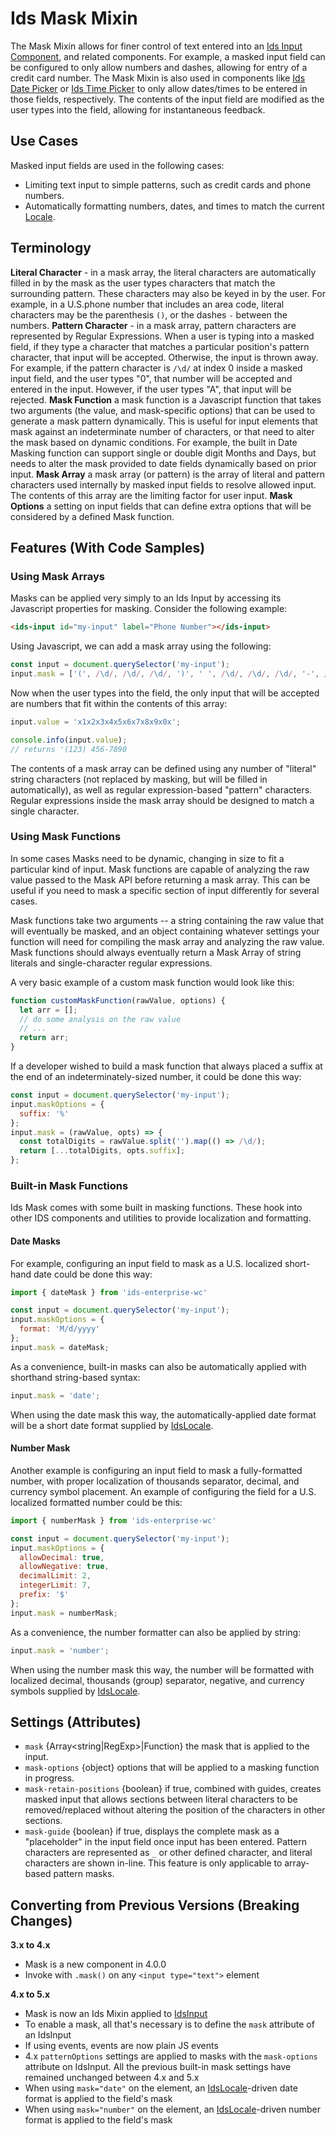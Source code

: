 # Ids Mask Mixin

The Mask Mixin allows for finer control of text entered into an [Ids Input Component](../ids-input/README.md), and related components.  For example, a masked input field can be configured to only allow numbers and dashes, allowing for entry of a credit card number.  The Mask Mixin is also used in components like [Ids Date Picker](../ids-date-picker/README.md) or [Ids Time Picker](../ids-time-picker/README.md) to only allow dates/times to be entered in those fields, respectively.  The contents of the input field are modified as the user types into the field, allowing for instantaneous feedback.

## Use Cases

Masked input fields are used in the following cases:

- Limiting text input to simple patterns, such as credit cards and phone numbers.
- Automatically formatting numbers, dates, and times to match the current [Locale](./locale).

## Terminology

**Literal Character** - in a mask array, the literal characters are automatically filled in by the mask as the user types characters that match the surrounding pattern.  These characters may also be keyed in by the user.  For example, in a U.S.phone number that includes an area code, literal characters may be the parenthesis `()`, or the dashes `-` between the numbers.
**Pattern Character** - in a mask array, pattern characters are represented by Regular Expressions.  When a user is typing into a masked field, if they type a character that matches a particular position's pattern character, that input will be accepted.  Otherwise, the input is thrown away.  For example, if the pattern character is `/\d/` at index 0 inside a masked input field, and the user types "0", that number will be accepted and entered in the input.  However, if the user types "A", that input will be rejected.
**Mask Function** a mask function is a Javascript function that takes two arguments (the value, and mask-specific options) that can be used to generate a mask pattern dynamically.  This is useful for input elements that mask against an indeterminate number of characters, or that need to alter the mask based on dynamic conditions. For example, the built in Date Masking function can support single or double digit Months and Days, but needs to alter the mask provided to date fields dynamically based on prior input.
**Mask Array** a mask array (or pattern) is the array of literal and pattern characters used internally by masked input fields to resolve allowed input.  The contents of this array are the limiting factor for user input.
**Mask Options** a setting on input fields that can define extra options that will be considered by a defined Mask function.

## Features (With Code Samples)

### Using Mask Arrays

Masks can be applied very simply to an Ids Input by accessing its Javascript properties for masking.  Consider the following example:

```html
<ids-input id="my-input" label="Phone Number"></ids-input>
```

Using Javascript, we can add a mask array using the following:

```js
const input = document.querySelector('my-input');
input.mask = ['(', /\d/, /\d/, /\d/, ')', ' ', /\d/, /\d/, /\d/, '-', /\d/, /\d/, /\d/, /\d/ ];
```

Now when the user types into the field, the only input that will be accepted are numbers that fit within the contents of this array:

```js
input.value = 'x1x2x3x4x5x6x7x8x9x0x';

console.info(input.value);
// returns '(123) 456-7890
```

The contents of a mask array can be defined using any number of "literal" string characters (not replaced by masking, but will be filled in automatically), as well as regular expression-based "pattern" characters.  Regular expressions inside the mask array should be designed to match a single character.

### Using Mask Functions

In some cases Masks need to be dynamic, changing in size to fit a particular kind of input.  Mask functions are capable of analyzing the raw value passed to the Mask API before returning a mask array.  This can be useful if you need to mask a specific section of input differently for several cases.

Mask functions take two arguments -- a string containing the raw value that will eventually be masked, and an object containing whatever settings your function will need for compiling the mask array and analyzing the raw value.  Mask functions should always eventually return a Mask Array of string literals and single-character regular expressions.

A very basic example of a custom mask function would look like this:

```js
function customMaskFunction(rawValue, options) {
  let arr = [];
  // do some analysis on the raw value
  // ...
  return arr;
}
```

If a developer wished to build a mask function that always placed a suffix at the end of an indeterminately-sized number, it could be done this way:

```js
const input = document.querySelector('my-input');
input.maskOptions = {
  suffix: '%'
};
input.mask = (rawValue, opts) => {
  const totalDigits = rawValue.split('').map(() => /\d/);
  return [...totalDigits, opts.suffix];
};
```

### Built-in Mask Functions

Ids Mask comes with some built in masking functions.  These hook into other IDS components and utilities to provide localization and formatting.

#### Date Masks

For example, configuring an input field to mask as a U.S. localized short-hand date could be done this way:

```js
import { dateMask } from 'ids-enterprise-wc'

const input = document.querySelector('my-input');
input.maskOptions = {
  format: 'M/d/yyyy'
};
input.mask = dateMask;
```

As a convenience, built-in masks can also be automatically applied with shorthand string-based syntax:

```js
input.mask = 'date';
```

When using the date mask this way, the automatically-applied date format will be a short date format supplied by [IdsLocale](../ids-locale/README.MD).

#### Number Mask

Another example is configuring an input field to mask a fully-formatted number, with proper localization of thousands separator, decimal, and currency symbol placement.  An example of configuring the field for a U.S. localized formatted number could be this:

```js
import { numberMask } from 'ids-enterprise-wc'

const input = document.querySelector('my-input');
input.maskOptions = {
  allowDecimal: true,
  allowNegative: true,
  decimalLimit: 2,
  integerLimit: 7,
  prefix: '$'
};
input.mask = numberMask;
```

As a convenience, the number formatter can also be applied by string:

```js
input.mask = 'number';
```

When using the number mask this way, the number will be formatted with localized decimal, thousands (group) separator, negative, and currency symbols supplied by [IdsLocale](../ids-locale/README.MD).

## Settings (Attributes)

- `mask` {Array<string|RegExp>|Function} the mask that is applied to the input.
- `mask-options` {object} options that will be applied to a masking function in progress.
- `mask-retain-positions` {boolean} if true, combined with guides, creates masked input that allows sections between literal characters to be removed/replaced without altering the position of the characters in other sections.
- `mask-guide` {boolean} if true, displays the complete mask as a "placeholder" in the input field once input has been entered.  Pattern characters are represented as `_` or other defined character, and literal characters are shown in-line.  This feature is only applicable to array-based pattern masks.

## Converting from Previous Versions (Breaking Changes)

**3.x to 4.x**

- Mask is a new component in 4.0.0
- Invoke with `.mask()` on any `<input type="text">` element

**4.x to 5.x**

- Mask is now an Ids Mixin applied to [IdsInput](../ids-input/README.md)
- To enable a mask, all that's necessary is to define the `mask` attribute of an IdsInput
- If using events, events are now plain JS events
- 4.x `patternOptions` settings are applied to masks with the `mask-options` attribute on IdsInput. All the previous built-in mask settings have remained unchanged between 4.x and 5.x
- When using `mask="date"` on the element, an [IdsLocale](../ids-locale/README.md)-driven date format is applied to the field's mask
- When using `mask="number"` on the element, an [IdsLocale](../ids-locale/README.md)-driven number format is applied to the field's mask
